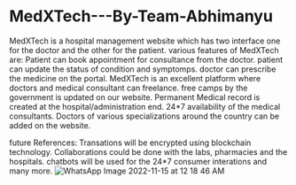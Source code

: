 # MedXTech---By-Team-Abhimanyu
MedXTech is a hospital management website which has two interface one for the doctor and the other for the patient.
various features of MedXTech are:
Patient can book appointment for consultance from the doctor.
patient can update the status of condition and symptomps.
doctor can prescribe the medicine on the portal.
MedXTech is an excellent platform where doctors and medical consultant can freelance.
free camps by the government is updated on our website.
Permanent Medical record is created at the hospital/administration end.
24*7 availability of the medical consultants.
Doctors of various specializations around the country can be added on the website.

future References:
Transations will be encrypted using blockchain technology.
Collaborations could be done with the labs, pharmacies and the hospitals.
chatbots will be used for the 24*7 consumer interations and many more.
![WhatsApp Image 2022-11-15 at 12 18 46 AM](https://user-images.githubusercontent.com/113938735/201742689-c9a8c7cc-b9d5-479b-922e-9db11ad2b0d7.jpeg)
